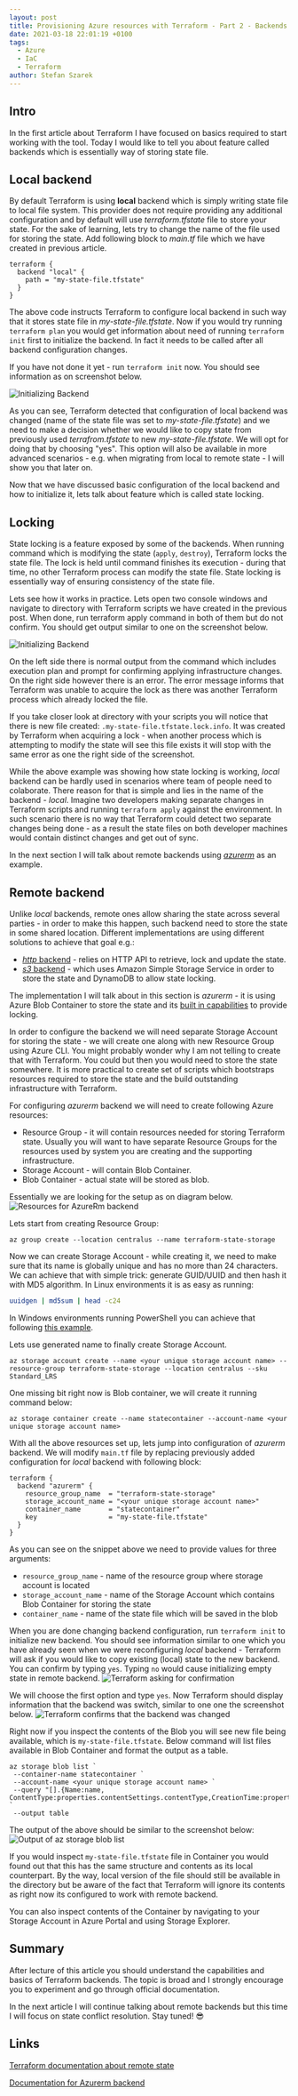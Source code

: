 ```yaml
---
layout: post
title: Provisioning Azure resources with Terraform - Part 2 - Backends
date: 2021-03-18 22:01:19 +0100
tags:
  - Azure 
  - IaC 
  - Terraform
author: Stefan Szarek
---
```

## Intro
In the first article about Terraform I have focused on basics required to start working with the tool. Today I would like to tell you about feature called backends which is essentially way of storing state file.

## Local backend
By default Terraform is using **local** backend which is simply writing state file to local file system. This provider does not require providing any additional configuration and by default will use *terraform.tfstate* file to store your state. For the sake of learning, lets try to change the name of the file used for storing the state. Add following block to *main.tf* file which we have created in previous article.

```hcl
terraform {
  backend "local" {
    path = "my-state-file.tfstate"
  }
}
```

The above code instructs Terraform to configure local backend in such way that it stores state file in *my-state-file.tfstate*. Now if you would try running `terraform plan` you would get information about need of running `terraform init` first to initialize the backend. In fact it needs to be called after all backend configuration changes.

If you have not done it yet - run `terraform init` now. You should see information as on screenshot below.

![Initializing Backend](/assets/azure-terraform-provisioning-2/backend-init.png)

As you can see, Terraform detected that configuration of local backend was changed (name of the state file was set to *my-state-file.tfstate*) and we need to make a decision whether we would like to copy state from previously used *terrafrom.tfstate* to new *my-state-file.tfstate*. We will opt for doing that by choosing "yes". This option will also be available in more advanced scenarios - e.g. when migrating from local to remote state - I will show you that later on.

Now that we have discussed basic configuration of the local backend and how to initialize it, lets talk about feature which is called state locking.

## Locking
State locking is a feature exposed by some of the backends. When running command which is modifying the state (`apply`, `destroy`), Terraform locks the state file. The lock is held until command finishes its execution - during that time, no other Terraform process can modify the state file. State locking is essentially way of ensuring consistency of the state file.

Lets see how it works in practice. Lets open two console windows and navigate to directory with Terraform scripts we have created in the previous post. When done, run terraform apply command in both of them but do not confirm. You should get output similar to one on the screenshot below.

![Initializing Backend](/assets/azure-terraform-provisioning-2/state-locking.png)

On the left side there is normal output from the command which includes execution plan and prompt for confirming applying infrastructure changes. On the right side however there is an error. The error message informs that Terraform was unable to acquire the lock as there was another Terraform process which already locked the file.

If you take closer look at directory with your scripts you will notice that there is new file created: `.my-state-file.tfstate.lock.info`. It was created by Terraform when acquiring a lock - when another process which is attempting to modify the state will see this file exists it will stop with the same error as one the right side of the screenshot.

While the above example was showing how state locking is working, *local* backend can be hardly used in scenarios where team of people need to colaborate. There reason for that is simple and lies in the name of the backend - *local*. Imagine two developers making separate changes in Terraform scripts and running `terraform apply` against the environment. In such scenario there is no way that Terraform could detect two separate changes being done - as a result the state files on both developer machines would contain distinct changes and get out of sync. 

In the next section I will talk about remote backends using [*azurerm*](https://www.terraform.io/docs/language/settings/backends/azurerm.html) as an example.  

## Remote backend
Unlike *local* backends, remote ones allow sharing the state across several parties - in order to make this happen, such backend need to store the state in some shared location. Different implementations are using different solutions to achieve that goal e.g.:
* [*http* backend](https://www.terraform.io/docs/language/settings/backends/http.html) - relies on HTTP API to retrieve, lock and update the state.
* [*s3* backend](https://www.terraform.io/docs/language/settings/backends/s3.html) - which uses Amazon Simple Storage Service in order to store the state and DynamoDB to allow state locking.

The implementation I will talk about in this section is *azurerm* - it is using Azure Blob Container to store the state and its [built in capabilities](https://docs.microsoft.com/en-us/azure/storage/blobs/concurrency-manage?tabs=dotnet) to provide locking.

In order to configure the backend we will need separate Storage Account for storing the state - we will create one along with new Resource Group using Azure CLI. You might probably wonder why I am not telling to create that with Terraform. You could but then you would need to store the state somewhere. It is more practical to create set of scripts which bootstraps resources required to store the state and the build outstanding infrastructure with Terraform.

For configuring *azurerm* backend we will need to create following Azure resources:
* Resource Group - it will contain resources needed for storing Terraform state. Usually you will want to have separate Resource Groups for the resources used by system you are creating and the supporting infrastructure.
* Storage Account - will contain Blob Container.
* Blob Container - actual state will be stored as blob.

Essentially we are looking for the setup as on diagram below.
![Resources for AzureRm backend](/assets/azure-terraform-provisioning-2/ResourcesForAzureRmBackend.png)

Lets start from creating Resource Group:
```
az group create --location centralus --name terraform-state-storage
```
Now we can create Storage Account - while creating it, we need to make sure that its name is globally unique and has no more than 24 characters. We can achieve that with simple trick: generate GUID/UUID and then hash it with MD5 algorithm. In Linux environments it is as easy as running:
```bash
uuidgen | md5sum | head -c24
```
In Windows environments running PowerShell you can achieve that following [this example](https://docs.microsoft.com/en-us/powershell/module/microsoft.powershell.utility/get-filehash?view=powershell-7.1#example-4--compute-the-hash-of-a-string).

Lets use generated name to finally create Storage Account.
```
az storage account create --name <your unique storage account name> -- resource-group terraform-state-storage --location centralus --sku Standard_LRS
```
One missing bit right now is Blob container, we will create it running command below:
```
az storage container create --name statecontainer --account-name <your unique storage account name>
```

With all the above resources set up, lets jump into configuration of *azurerm* backend. We will modify `main.tf` file by replacing previously added configuration for *local* backend with following block:
```hcl
terraform {
  backend "azurerm" {
    resource_group_name  = "terraform-state-storage"
    storage_account_name = "<your unique storage account name>"
    container_name       = "statecontainer"
    key                  = "my-state-file.tfstate"
  }
}
```
As you can see on the snippet above we need to provide values for three arguments:
* `resource_group_name` - name of the resource group where storage account is located
* `storage_account_name` - name of the Storage Account which contains Blob Container for storing the state 
* `container_name` - name of the state file which will be saved in the blob

When you are done changing backend configuration, run `terraform init` to initialize new backend. You should see information similar to one which you have already seen when we were reconfiguring *local* backend - Terraform will ask if you would like to copy existing (local) state to the new backend. You can confirm by typing `yes`. Typing `no` would cause initializing empty state in remote backend. 
![Terraform asking for confirmation](/assets/azure-terraform-provisioning-2/switch-to-remote-backend.png)

We will choose the first option and type `yes`. Now Terraform should display information that the backend was switch, similar to one one the screenshot below.
![Terraform confirms that the backend was changed](/assets/azure-terraform-provisioning-2/remote-backend-initialized.png)

Right now if you inspect the contents of the Blob you will see new file being available, which is `my-state-file.tfstate`. Below command will list files available in Blob Container and format the output as a table.
```
az storage blob list `
 --container-name statecontainer `
 --account-name <your unique storage account name> `
 --query "[].{Name:name, ContentType:properties.contentSettings.contentType,CreationTime:properties.creationTime}" `
 --output table
```
The output of the above should be similar to the screenshot below:
![Output of az storage blob list](/assets/azure-terraform-provisioning-2/AzStorageBlobListOutput.png)

If you would inspect `my-state-file.tfstate` file in Container you would found out that this has the same structure and contents as its local counterpart. By the way, local version of the file should still be available in the directory but be aware of the fact that Terraform will ignore its contents as right now its configured to work with remote backend.

You can also inspect contents of the Container by navigating to your Storage Account in Azure Portal and using Storage Explorer.

## Summary
After lecture of this article you should understand the capabilities and basics of Terraform backends. The topic is broad and I strongly encourage you to experiment and go through official documentation.

In the next article I will continue talking about remote backends but this time I will focus on state conflict resolution. Stay tuned! 😎

## Links
[Terraform documentation about remote state](https://www.terraform.io/docs/language/settings/backends/remote.html)

[Documentation for Azurerm backend](https://www.terraform.io/docs/language/settings/backends/azurerm.html)
